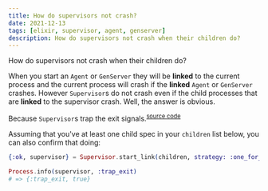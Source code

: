 ```yaml
---
title: How do supervisors not crash?
date: 2021-12-13
tags: [elixir, supervisor, agent, genserver]
description: How do supervisors not crash when their children do?
---
```


How do supervisors not crash when their children do?

When you start an `Agent` or `GenServer` they will be **linked** to the current process and the current process will crash if the **linked** `Agent` or `GenServer` crashes.
However `Supervisor`s do not crash even if the child processes that are **linked** to the supervisor crash. Well, the answer is obvious.

Because `Supervisor`s trap the exit signals.<sup>[source code](https://github.com/erlang/otp/blob/maint/lib/stdlib/src/supervisor.erl#L329)</sup>

Assuming that you've at least one child spec in your `children` list below, you can also confirm that doing:

```elixir
{:ok, supervisor} = Supervisor.start_link(children, strategy: :one_for_one)

Process.info(supervisor, :trap_exit)
# => {:trap_exit, true}
```
